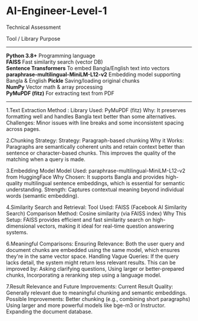 # AI-Engineer-Level-1
Technical Assessment

 Tool / Library                                Purpose                                     
 --------------------------------------------  ------------------------------------------- 
 **Python 3.8+**                               Programming language                        
 **FAISS**                                     Fast similarity search (vector DB)          
 **Sentence Transformers**                     To embed Bangla/English text into vectors   
 **paraphrase-multilingual-MiniLM-L12-v2**     Embedding model supporting Bangla & English 
 **Pickle**                                    Saving/loading original chunks              
 **NumPy**                                     Vector math & array processing              
 **PyMuPDF (fitz)**                            For extracting text from PDF         

 --------------------------------------------  ------------------------------------------- 

1.Text Extraction Method :
Library Used: PyMuPDF (fitz)
Why: It preserves formatting well and handles Bangla text better than some alternatives.
Challenges: Minor issues with line breaks and some inconsistent spacing across pages.

2.Chunking Strategy:
Strategy: Paragraph-based chunking
Why it Works: Paragraphs are semantically coherent units and retain context better than sentence or character-based chunks. This improves the quality of the matching when a query is made.

3.Embedding Model
Model Used: paraphrase-multilingual-MiniLM-L12-v2 from HuggingFace
Why Chosen: It supports Bangla and provides high-quality multilingual sentence embeddings, which is essential for semantic understanding.
Strength: Captures contextual meaning beyond individual words (semantic embedding).

4.Similarity Search and Retrieval:
Tool Used: FAISS (Facebook AI Similarity Search)
Comparison Method: Cosine similarity (via FAISS index)
Why This Setup: FAISS provides efficient and fast similarity search on high-dimensional vectors, making it ideal for real-time question answering systems.

6.Meaningful Comparisons:
Ensuring Relevance: Both the user query and document chunks are embedded using the same model, which ensures they're in the same vector space.
Handling Vague Queries: If the query lacks detail, the system might return less relevant results. This can be improved by:
Asking clarifying questions, Using larger or better-prepared chunks, Incorporating a reranking step using a language model.

7.Result Relevance and Future Improvements:
Current Result Quality: Generally relevant due to meaningful chunking and semantic embeddings.
Possible Improvements:
Better chunking (e.g., combining short paragraphs)
Using larger and more powerful models like bge-m3 or Instructor.
Expanding the document database.

